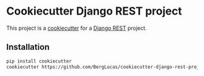 # Cookiecutter Django REST project

This project is a [cookiecutter](https://pypi.org/project/cookiecutter/) for a [Django REST](https://www.django-rest-framework.org/) project.

## Installation

```bash
pip install cookiecutter
cookiecutter https://github.com/BergLucas/cookiecutter-django-rest-project
```
